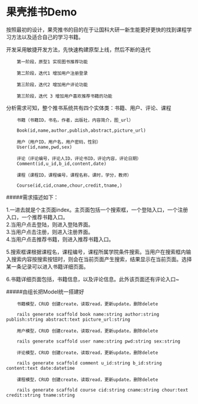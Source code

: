 果壳推书Demo
==================================================
按照最初的设计，果壳推书的目的在于让国科大研一新生能更好更快的找到课程学习方法以及适合自己的学习书籍。

开发采用敏捷开发方法，先快速构建原型上线，然后不断的迭代


        第一阶段，原型1 实现图书推荐功能

        第二阶段，迭代1 增加用户注册登录

        第三阶段，迭代2 增加用户评论功能

        第三阶段，迭代 3 增加用户喜欢推荐书籍的功能



分析需求可知，整个推书系统共有四个实体类：书籍、用户、评论、课程





        书籍（书籍ID，书名，作者，出版社，内容简介，图_url）

        Book(id,name,author,publish,abstract,picture_url)

        用户（用户ID，用户名，用户密码，性别）
        User(id,name,pwd,sex)

        评论（评论编号，评论人ID，评论书ID，评论内容，评论日期）
        Comment(id,u_id,b_id,content,date)

        课程（课程ID，课程编号，课程名称，课时，学分，教师）

        Course(id,cid,cname,chour,credit,tname,)




#####需求描述如下：

1.一进去就是个主页面index。主页面包括一个搜索框，一个登陆入口，一个注册入口，一个推荐书籍入口。<br>
2.当用户点击登陆，则进入登陆界面。<br>
3.当用户点击注册，则进入注册界面。<br>
4.当用户点击推荐书籍，则进入推荐书籍入口。<br>


5.搜索框课根据课程名，课程编号，课程所属学院条件搜索。当用户在搜索框内输入搜索内容按搜索按钮时，则会在当前页面产生搜索，结果显示在当前页面。选择某一条记录可以进入书籍详细页面。<br>

6.书籍详细页面包括，书籍信息，以及评论信息。此外该页面还有评论入口~<br>




#####由组长把Model统一搭建好

        书籍模型，CRUD 创建create，读取read，更新update，删除delete

        rails generate scaffold book name:string author:string publish:string abstract:text picture_url:string

        用户模型，CRUD 创建create，读取read，更新update，删除delete

        rails generate scaffold user name:string pwd:string sex:string 

        评论模型，CRUD 创建create，读取read，更新update，删除delete

        rails generate scaffold comment u_id:string b_id:string content:text date:datetime 

        课程模型，CRUD 创建create，读取read，更新update，删除delete

        rails generate scaffold course cid:string cname:string chour:text credit:string tname:string 

